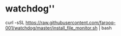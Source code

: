 # watchdog''

curl -sSL https://raw.githubusercontent.com/farooq-001/watchdog/master/install_file_monitor.sh | bash
